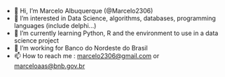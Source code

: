 - 👋 Hi, I’m Marcelo Albuquerque (@Marcelo2306)
- 👀 I’m interested in Data Science, algorithms, databases, programming languages (include delphi...)
- 🌱 I’m currently learning Python, R and the environment to use in a data science project
- 💞️ I’m working for Banco do Nordeste do Brasil
- 📫 How to reach me : marcelo2306@gmail.com or marceloaas@bnb.gov.br

<!---
Marcelo2306/Marcelo2306 is a ✨ special ✨ repository because its `README.md` (this file) appears on your GitHub profile.
You can click the Preview link to take a look at your changes.
--->
